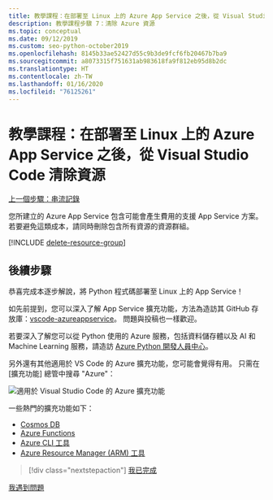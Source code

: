 ```yaml
---
title: 教學課程：在部署至 Linux 上的 Azure App Service 之後，從 Visual Studio Code 清除資源
description: 教學課程步驟 7：清除 Azure 資源
ms.topic: conceptual
ms.date: 09/12/2019
ms.custom: seo-python-october2019
ms.openlocfilehash: 8145b33ae52427d55c9b3de9fcf6fb20467b7ba9
ms.sourcegitcommit: a8073315f751631ab983618fa9f812eb95d8b2dc
ms.translationtype: HT
ms.contentlocale: zh-TW
ms.lasthandoff: 01/16/2020
ms.locfileid: "76125261"
---
```

# <a name="tutorial-clean-up-resources-after-deploying-to-azure-app-service-on-linux-from-visual-studio-code"></a>教學課程：在部署至 Linux 上的 Azure App Service 之後，從 Visual Studio Code 清除資源

[上一個步驟：串流記錄](tutorial-deploy-app-service-on-linux-06.md)

您所建立的 Azure App Service 包含可能會產生費用的支援 App Service 方案。 若要避免這類成本，請同時刪除包含所有資源的資源群組。

[!INCLUDE [delete-resource-group](includes/delete-resource-group.md)]

## <a name="next-steps"></a>後續步驟

恭喜完成本逐步解說，將 Python 程式碼部署至 Linux 上的 App Service！

如先前提到，您可以深入了解 App Service 擴充功能，方法為造訪其 GitHub 存放庫：[vscode-azureappservice](https://github.com/Microsoft/vscode-azureappservice)。 問題與投稿也一樣歡迎。

若要深入了解您可以從 Python 使用的 Azure 服務，包括資料儲存體以及 AI 和 Machine Learning 服務，請造訪 [Azure Python 開發人員中心](https://docs.microsoft.com/python/azure/?view=azure-python)。

另外還有其他適用於 VS Code 的 Azure 擴充功能，您可能會覺得有用。 只需在 [擴充功能] 總管中搜尋 "Azure"：

![適用於 Visual Studio Code 的 Azure 擴充功能](media/deploy-containers/azure-extensions-for-visual-studio-code.png)

一些熱門的擴充功能如下：

- [Cosmos DB](https://marketplace.visualstudio.com/items?itemName=ms-azuretools.vscode-cosmosdb)
- [Azure Functions](https://marketplace.visualstudio.com/items?itemName=ms-azuretools.vscode-azurefunctions)
- [Azure CLI 工具](https://marketplace.visualstudio.com/items?itemName=ms-vscode.azurecli)
- [Azure Resource Manager (ARM) 工具](https://marketplace.visualstudio.com/items?itemName=msazurermtools.azurerm-vscode-tools)

> [!div class="nextstepaction"]
> [我已完成](https://docs.microsoft.com/python/azure/?view=azure-python) 

[我遇到問題](https://www.research.net/r/PWZWZ52?tutorial=vscode-appservice-python&step=07-clean-up-resources)
